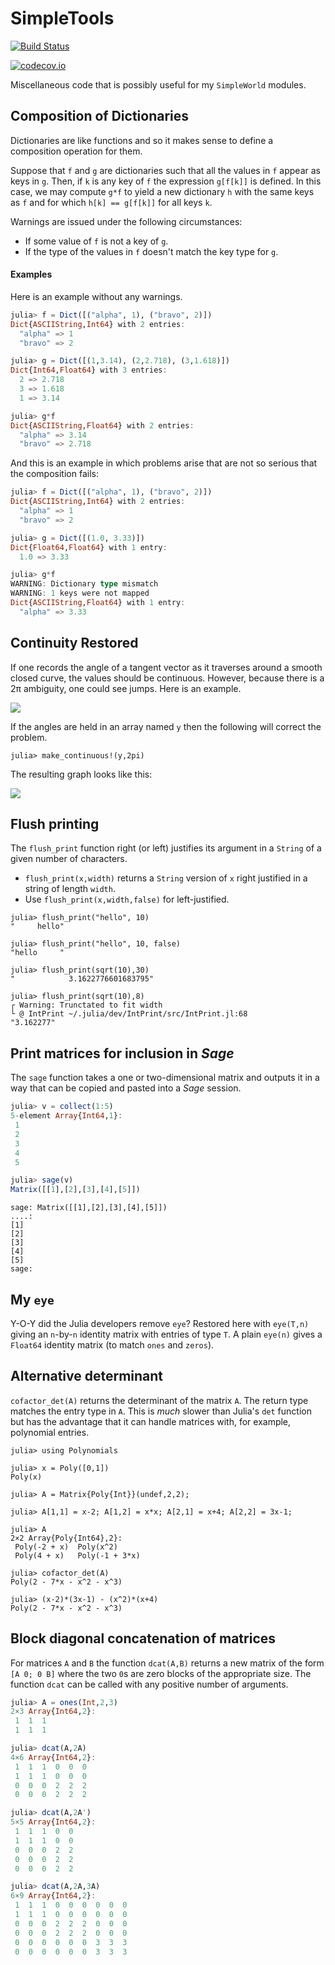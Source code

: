 # SimpleTools

[![Build Status](https://travis-ci.org/scheinerman/SimpleTools.jl.svg?branch=master)](https://travis-ci.org/scheinerman/SimpleTools.jl)

[![codecov.io](http://codecov.io/github/scheinerman/SimpleTools.jl/coverage.svg?branch=master)](http://codecov.io/github/scheinerman/SimpleTools.jl?branch=master)

Miscellaneous code that is possibly useful for my `SimpleWorld` modules.


## Composition of Dictionaries

Dictionaries are like functions and so it makes sense
to define a composition operation for them.

Suppose that `f` and `g` are dictionaries such
that all the values in `f` appear as keys in `g`.
Then, if `k` is any key of `f` the expression `g[f[k]]`
is defined. In this case, we may compute `g*f` to
yield a new dictionary `h` with the same keys as `f`
and for which `h[k] == g[f[k]]` for all keys `k`.

Warnings are issued under the following circumstances:
+ If some value of `f` is not a key of `g`.
+ If the type of the values in `f` doesn't match
the key type for `g`.

#### Examples

Here is an example without any warnings.

```julia
julia> f = Dict([("alpha", 1), ("bravo", 2)])
Dict{ASCIIString,Int64} with 2 entries:
  "alpha" => 1
  "bravo" => 2

julia> g = Dict([(1,3.14), (2,2.718), (3,1.618)])
Dict{Int64,Float64} with 3 entries:
  2 => 2.718
  3 => 1.618
  1 => 3.14

julia> g*f
Dict{ASCIIString,Float64} with 2 entries:
  "alpha" => 3.14
  "bravo" => 2.718
```

And this is an example in which problems arise
that are not so serious that the composition fails:

```julia
julia> f = Dict([("alpha", 1), ("bravo", 2)])
Dict{ASCIIString,Int64} with 2 entries:
  "alpha" => 1
  "bravo" => 2

julia> g = Dict([(1.0, 3.33)])
Dict{Float64,Float64} with 1 entry:
  1.0 => 3.33

julia> g*f
WARNING: Dictionary type mismatch
WARNING: 1 keys were not mapped
Dict{ASCIIString,Float64} with 1 entry:
  "alpha" => 3.33
```

## Continuity Restored

If one records the angle of a tangent vector as it traverses around a smooth closed
curve, the values should be continuous. However, because there is a 2π ambiguity,
one could see jumps. Here is an example.

![](discon.png)

If the angles are held in an array named `y` then the following will
correct the problem.
```
julia> make_continuous!(y,2pi)
```
The resulting graph looks like this:

![](con.png)


## Flush printing

The `flush_print` function right (or left) justifies its argument in a
`String` of a given number of characters.


+ `flush_print(x,width)` returns a `String` version of `x` right justified
in a string of length `width`.
+ Use `flush_print(x,width,false)` for left-justified.


```
julia> flush_print("hello", 10)
"     hello"

julia> flush_print("hello", 10, false)
"hello     "

julia> flush_print(sqrt(10),30)
"            3.1622776601683795"

julia> flush_print(sqrt(10),8)
┌ Warning: Trunctated to fit width
└ @ IntPrint ~/.julia/dev/IntPrint/src/IntPrint.jl:68
"3.162277"
```

## Print matrices for inclusion in *Sage*

The `sage` function takes a one or two-dimensional matrix and outputs it
in a way that can be copied and pasted into a *Sage* session.

```julia
julia> v = collect(1:5)
5-element Array{Int64,1}:
 1
 2
 3
 4
 5

julia> sage(v)
Matrix([[1],[2],[3],[4],[5]])
```

```sage
sage: Matrix([[1],[2],[3],[4],[5]])
....:
[1]
[2]
[3]
[4]
[5]
sage:
```

## My `eye`

Y-O-Y did the Julia developers remove `eye`? Restored here with `eye(T,n)`
giving an `n`-by-`n` identity matrix with entries of type `T`. A plain
`eye(n)` gives a `Float64` identity matrix (to match `ones` and `zeros`).

## Alternative determinant

`cofactor_det(A)`  returns the determinant of the matrix `A`. The return type
matches the entry type in `A`. This is *much* slower than Julia's `det` function
but has the advantage that it can handle matrices with, for example, polynomial
entries.
```
julia> using Polynomials

julia> x = Poly([0,1])
Poly(x)

julia> A = Matrix{Poly{Int}}(undef,2,2);

julia> A[1,1] = x-2; A[1,2] = x*x; A[2,1] = x+4; A[2,2] = 3x-1;

julia> A
2×2 Array{Poly{Int64},2}:
 Poly(-2 + x)  Poly(x^2)     
 Poly(4 + x)   Poly(-1 + 3*x)

julia> cofactor_det(A)
Poly(2 - 7*x - x^2 - x^3)

julia> (x-2)*(3x-1) - (x^2)*(x+4)
Poly(2 - 7*x - x^2 - x^3)
```



## Block diagonal concatenation of matrices

For matrices `A` and `B` the function `dcat(A,B)` returns a new matrix of the
form `[A 0; 0 B]` where the two `0`s are zero blocks of the appropriate size.
The function `dcat` can be called with any positive number of arguments.
```julia
julia> A = ones(Int,2,3)
2×3 Array{Int64,2}:
 1  1  1
 1  1  1

julia> dcat(A,2A)
4×6 Array{Int64,2}:
 1  1  1  0  0  0
 1  1  1  0  0  0
 0  0  0  2  2  2
 0  0  0  2  2  2

julia> dcat(A,2A')
5×5 Array{Int64,2}:
 1  1  1  0  0
 1  1  1  0  0
 0  0  0  2  2
 0  0  0  2  2
 0  0  0  2  2

julia> dcat(A,2A,3A)
6×9 Array{Int64,2}:
 1  1  1  0  0  0  0  0  0
 1  1  1  0  0  0  0  0  0
 0  0  0  2  2  2  0  0  0
 0  0  0  2  2  2  0  0  0
 0  0  0  0  0  0  3  3  3
 0  0  0  0  0  0  3  3  3
```
